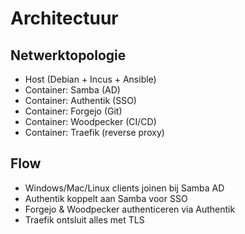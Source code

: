 # Architectuur

## Netwerktopologie
- Host (Debian + Incus + Ansible)
- Container: Samba (AD)
- Container: Authentik (SSO)
- Container: Forgejo (Git)
- Container: Woodpecker (CI/CD)
- Container: Traefik (reverse proxy)

## Flow
- Windows/Mac/Linux clients joinen bij Samba AD
- Authentik koppelt aan Samba voor SSO
- Forgejo & Woodpecker authenticeren via Authentik
- Traefik ontsluit alles met TLS
